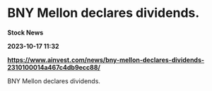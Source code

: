 # BNY Mellon declares dividends.
**Stock News**

**2023-10-17 11:32**

**https://www.ainvest.com/news/bny-mellon-declares-dividends-2310100014a467c4db9ecc88/**

BNY Mellon declares dividends.
